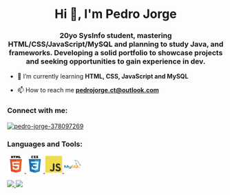 <h1 align="center">Hi 👋, I'm Pedro Jorge</h1>
<h3 align="center">20yo SysInfo student, mastering HTML/CSS/JavaScript/MySQL and planning to study Java, and frameworks. Developing a solid portfolio to showcase projects and seeking opportunities to gain experience in dev.</h3>

- 🌱 I’m currently learning **HTML, CSS, JavaScript and MySQL**

- 📫 How to reach me **<pedrojorge.ct@outlook.com>**

<h3 align="left">Connect with me:</h3>
<p align="left">
    <a href="https://linkedin.com/in/pedro-jorge-378097269" target="blank"><img align="center"
            src="https://raw.githubusercontent.com/rahuldkjain/github-profile-readme-generator/master/src/images/icons/Social/linked-in-alt.svg"
            alt="pedro-jorge-378097269" height="30" width="40" /></a>
</p>

<h3 align="left">Languages and Tools:</h3>
<p align="left">
    <a href="https://www.w3.org/html/" target="_blank" rel="noreferrer">
        <img src="https://raw.githubusercontent.com/devicons/devicon/master/icons/html5/html5-original-wordmark.svg"
            alt="html5" width="40" height="40" />
    </a>
    <a href="https://www.w3schools.com/css/" target="_blank" rel="noreferrer">
        <img src="https://raw.githubusercontent.com/devicons/devicon/master/icons/css3/css3-original-wordmark.svg"
            alt="css3" width="40" height="40" />
    </a>
        <a href="https://www.w3schools.com/js/" target="_blank" rel="noreferrer">
        <img src="https://raw.githubusercontent.com/devicons/devicon/master/icons/javascript/javascript-original.svg"
            alt="css3" width="40" height="40" />
    </a>
    <a href="https://www.mysql.com/" target="_blank" rel="noreferrer">
        <img src="https://raw.githubusercontent.com/devicons/devicon/master/icons/mysql/mysql-original-wordmark.svg"
            alt="mysql" width="40" height="40" />
    </a>
</p>

<div align="left" target="_blank">
    <a href="https://github.com/anuraghazra/github-readme-stats" target="_blank">
        <img height="180em"
            src="https://github-readme-stats.vercel.app/api?username=pedrkw&show_icons=True&theme=github_dark&include_all_commits=true&count_private=true" />
    </a>
    <a href="https://github.com/anuraghazra/github-readme-stats" target="_blank">
        <img height="180em"
            src="https://github-readme-stats.vercel.app/api/top-langs?username=pedrkw&layout=compact&langs_count=8&theme=github_dark" />
    </a>
</div>
